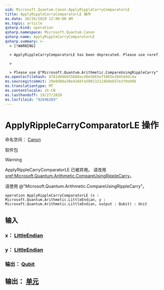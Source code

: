 ```yaml
---
uid: Microsoft.Quantum.Canon.ApplyRippleCarryComparatorLE
title: ApplyRippleCarryComparatorLE 操作
ms.date: 10/26/2020 12:00:00 AM
ms.topic: article
qsharp.kind: operation
qsharp.namespace: Microsoft.Quantum.Canon
qsharp.name: ApplyRippleCarryComparatorLE
qsharp.summary: >-
  > [!WARNING]

  > ApplyRippleCarryComparatorLE has been deprecated. Please use <xref:Microsoft.Quantum.Arithmetic.CompareUsingRippleCarry> instead.

  >

  > Please use @"Microsoft.Quantum.Arithmetic.CompareUsingRippleCarry".
ms.openlocfilehash: 4781d69b655680acd0e5865ef5865e3845dddc4a
ms.sourcegitcommit: 29e0d88a30e4166fa580132124b0eb57e1f0e986
ms.translationtype: MT
ms.contentlocale: zh-CN
ms.lasthandoff: 10/27/2020
ms.locfileid: "92696269"
---
```

# <a name="applyripplecarrycomparatorle-operation"></a>ApplyRippleCarryComparatorLE 操作

命名空间： [Canon](xref:Microsoft.Quantum.Canon)

软件包 [](https://nuget.org/packages/)


> [!WARNING]
> ApplyRippleCarryComparatorLE 已被弃用。 请改用 <xref:Microsoft.Quantum.Arithmetic.CompareUsingRippleCarry>。
>
> 请使用 @"Microsoft.Quantum.Arithmetic.CompareUsingRippleCarry"。



```qsharp
operation ApplyRippleCarryComparatorLE (x : Microsoft.Quantum.Arithmetic.LittleEndian, y : Microsoft.Quantum.Arithmetic.LittleEndian, output : Qubit) : Unit
```


## <a name="input"></a>输入

### <a name="x--littleendian"></a>x： [LittleEndian](xref:Microsoft.Quantum.Arithmetic.LittleEndian)




### <a name="y--littleendian"></a>y： [LittleEndian](xref:Microsoft.Quantum.Arithmetic.LittleEndian)




### <a name="output--qubit"></a>输出： [Qubit](xref:microsoft.quantum.lang-ref.qubit)





## <a name="output--unit"></a>输出： [单元](xref:microsoft.quantum.lang-ref.unit)

